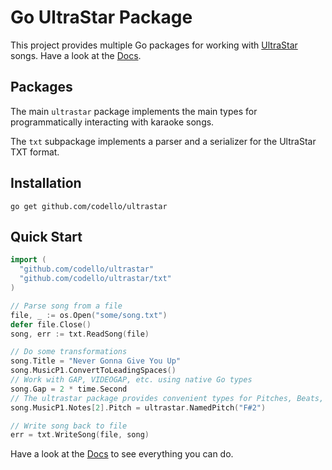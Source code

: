 # Go UltraStar Package

This project provides multiple Go packages for working with [UltraStar](https://usdx.eu) songs. Have a look at the [Docs](https://pkg.go.dev/github.com/Karaoke-Manager/go-ultrastar).

## Packages

The main `ultrastar` package implements the main types for programmatically interacting with karaoke songs.

The `txt` subpackage implements a parser and a serializer for the UltraStar TXT format.

## Installation

```shell
go get github.com/codello/ultrastar
```

## Quick Start

```go
import (
  "github.com/codello/ultrastar"
  "github.com/codello/ultrastar/txt"
)

// Parse song from a file
file, _ := os.Open("some/song.txt")
defer file.Close()
song, err := txt.ReadSong(file)

// Do some transformations
song.Title = "Never Gonna Give You Up"
song.MusicP1.ConvertToLeadingSpaces()
// Work with GAP, VIDEOGAP, etc. using native Go types
song.Gap = 2 * time.Second
// The ultrastar package provides convenient types for Pitches, Beats, BPM, ...
song.MusicP1.Notes[2].Pitch = ultrastar.NamedPitch("F#2")

// Write song back to file
err = txt.WriteSong(file, song)
```

Have a look at the [Docs](https://pkg.go.dev/github.com/codello/ultrastar) to see everything you can do.